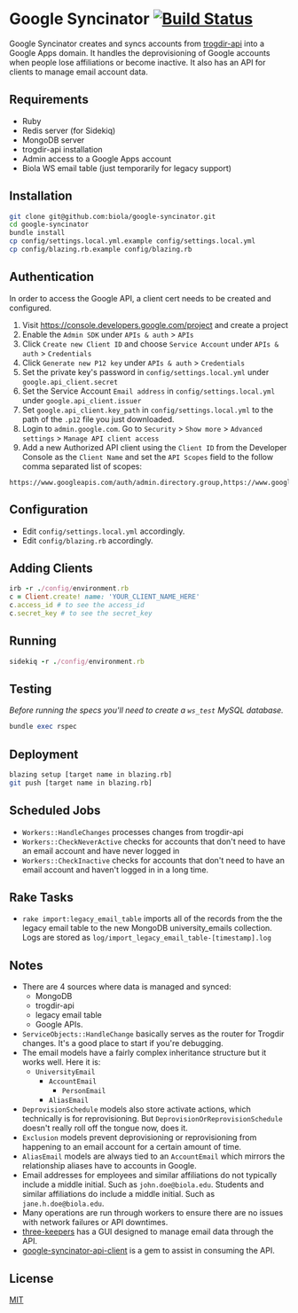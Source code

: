 Google Syncinator [![Build Status](https://travis-ci.org/biola/google-syncinator.svg?branch=master)](https://travis-ci.org/biola/google-syncinator)
=================

Google Syncinator creates and syncs accounts from [trogdir-api](https://github.com/biola/trogdir-api) into a Google Apps domain. It handles the deprovisioning of Google accounts when people lose affiliations or become inactive. It also has an API for clients to manage email account data.

Requirements
------------
- Ruby
- Redis server (for Sidekiq)
- MongoDB server
- trogdir-api installation
- Admin access to a Google Apps account
- Biola WS email table (just temporarily for legacy support)

Installation
------------
```bash
git clone git@github.com:biola/google-syncinator.git
cd google-syncinator
bundle install
cp config/settings.local.yml.example config/settings.local.yml
cp config/blazing.rb.example config/blazing.rb
```

Authentication
--------------
In order to access the Google API, a client cert needs to be created and configured.

1. Visit https://console.developers.google.com/project and create a project
2. Enable the `Admin SDK` under `APIs & auth` > `APIs`
3. Click `Create new Client ID` and choose `Service Account` under `APIs & auth` > `Credentials`
4. Click `Generate new P12 key` under `APIs & auth` > `Credentials`
5. Set the private key's password in `config/settings.local.yml` under `google.api_client.secret`
6. Set the Service Account `Email address` in `config/settings.local.yml` under `google.api_client.issuer`
7. Set `google.api_client.key_path` in `config/settings.local.yml` to the path of the `.p12` file you just downloaded.
8. Login to `admin.google.com`. Go to `Security` > `Show more` > `Advanced settings` > `Manage API client access`
9. Add a new Authorized API client using the `Client ID` from the Developer Console as the `Client Name` and set the `API Scopes` field to the follow comma separated list of scopes:
```
https://www.googleapis.com/auth/admin.directory.group,https://www.googleapis.com/auth/admin.directory.group.member,https://www.googleapis.com/auth/admin.directory.user,https://www.googleapis.com/auth/admin.reports.usage.readonly
```

Configuration
-------------
- Edit `config/settings.local.yml` accordingly.
- Edit `config/blazing.rb` accordingly.

Adding Clients
--------------

```ruby
irb -r ./config/environment.rb
c = Client.create! name: 'YOUR_CLIENT_NAME_HERE'
c.access_id # to see the access_id
c.secret_key # to see the secret_key
```

Running
-------

```ruby
sidekiq -r ./config/environment.rb
```

Testing
-------

*Before running the specs you'll need to create a `ws_test` MySQL database.*

```ruby
bundle exec rspec
```

Deployment
----------
```bash
blazing setup [target name in blazing.rb]
git push [target name in blazing.rb]
```

Scheduled Jobs
--------------
- `Workers::HandleChanges` processes changes from trogdir-api
- `Workers::CheckNeverActive` checks for accounts that don't need to have an email account and have never logged in
- `Workers::CheckInactive` checks for accounts that don't need to have an email account and haven't logged in in a long time.

Rake Tasks
----------
- `rake import:legacy_email_table` imports all of the records from the the legacy email table to the new MongoDB university_emails collection. Logs are stored as `log/import_legacy_email_table-[timestamp].log`

Notes
-----

- There are 4 sources where data is managed and synced:
  - MongoDB
  - trogdir-api
  - legacy email table
  - Google APIs.
- `ServiceObjects::HandleChange` basically serves as the router for Trogdir changes. It's a good place to start if you're debugging.
- The email models have a fairly complex inheritance structure but it works well. Here it is:
  - `UniversityEmail`
    - `AccountEmail`
      - `PersonEmail`
    - `AliasEmail`
- `DeprovisionSchedule` models also store activate actions, which technically is for reprovisioning. But `DeprovisionOrReprovisionSchedule` doesn't really roll off the tongue now, does it.
- `Exclusion` models prevent deprovisioning or reprovisioning from happening to an email account for a certain amount of time.
- `AliasEmail` models are always tied to an `AccountEmail` which mirrors the relationship aliases have to accounts in Google.
- Email addresses for employees and similar affiliations do not typically include a middle initial. Such as `john.doe@biola.edu`. Students and similar affiliations do include a middle initial. Such as `jane.h.doe@biola.edu`.
- Many operations are run through workers to ensure there are no issues with network failures or API downtimes.
- [three-keepers](https://github.com/biola/three-keepers) has a GUI designed to manage email data through the API.
- [google-syncinator-api-client](https://github.com/biola/google-syncinator-api-client) is a gem to assist in consuming the API.

License
-------
[MIT](https://github.com/biola/google-syncinator/blob/master/MIT-LICENSE)
